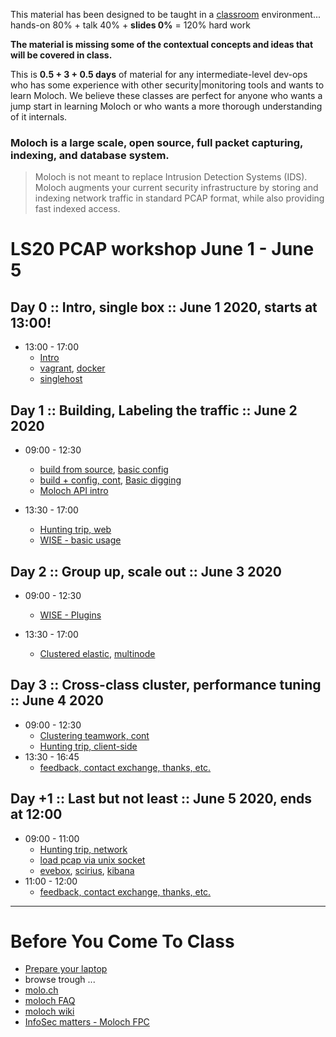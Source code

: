 
This material has been designed to be taught in a [classroom](https://ccdcoe.org/training/cyber-defence-monitoring-course-module-3/) environment... hands-on 80% + talk 40% + **slides 0%** = 120% hard work

**The material is missing some of the contextual concepts and ideas that will be covered in class.**

This is **0.5 + 3 + 0.5 days** of material for any intermediate-level dev-ops who has some experience with other security|monitoring tools and wants to learn Moloch. We believe these classes are perfect for anyone who wants a jump start in learning Moloch or who wants a more thorough understanding of it internals.

### Moloch is a large scale, open source, full packet capturing, indexing, and database system.
> Moloch is not meant to replace Intrusion Detection Systems (IDS). Moloch augments your current security infrastructure by storing and indexing network traffic in standard PCAP format, while also providing fast indexed access.

# LS20 PCAP workshop June 1 - June 5 

## Day 0 :: Intro, single box :: June 1 2020, starts at 13:00!

 * 13:00 - 17:00 
   * [Intro](/common/day_intro.md)
   * [vagrant](/common/vagrant/), [docker](/common/docker)
   * [singlehost](/Moloch/singlehost/)

## Day 1 :: Building, Labeling the traffic :: June 2 2020

 * 09:00 - 12:30
   * [build from source](/Moloch/setup/#Build), [basic config](/Moloch/setup/#Config)
   * [build + config, cont](/Moloch/setup), [Basic digging](/Moloch/queries/#using-the-viewer)
   * [Moloch API intro](/Moloch/queries/#api)

 * 13:30 - 17:00 
   * [Hunting trip, web](/Moloch/queries/#hunting-trip)
   * [WISE - basic usage](/Moloch/wise#using-simple-plugins)

## Day 2 :: Group up, scale out :: June 3 2020

 * 09:00 - 12:30 
   * [WISE - Plugins](/Moloch/wise#writing-a-wise-plugin)

 * 13:30 - 17:00 
   * [Clustered elastic](/Moloch/clustering#clustered-elasticsearch), [multinode](/Moloch/clustering#moloch-workers)

## Day 3 :: Cross-class cluster, performance tuning :: June 4 2020
  
 * 09:00 - 12:30 
   * [Clustering teamwork, cont](/Moloch/clustering)
   * [Hunting trip, client-side](/Moloch/queries/#hunting-trip)
 * 13:30 - 16:45 
   * [feedback, contact exchange, thanks, etc.](/common/Closing.md)

## Day +1 :: Last but not least :: June 5 2020, ends at 12:00

 * 09:00 - 11:00
   * [Hunting trip, network](/Moloch/queries/#hunting-trip)
   * [load pcap via unix socket](/Suricata/unix-socket)
   * [evebox](/Suricata/indexing#evebox), [scirius](/Suricata/indexing#scirius), [kibana](/Suricata/indexing#kibana)
 * 11:00 - 12:00
   * [feedback, contact exchange, thanks, etc.](/common/Closing.md)

----

# Before You Come To Class

  * [Prepare your laptop](/Moloch/prepare-laptop.md)
  * browse trough ...
  * [molo.ch](http://molo.ch/)
  * [moloch FAQ](https://github.com/aol/moloch/wiki/FAQ)
  * [moloch wiki](https://github.com/aol/moloch/wiki)
  * [InfoSec matters - Moloch FPC](http://blog.infosecmatters.net/2017/05/moloch-fpc.html)
